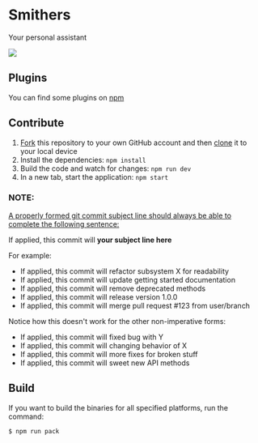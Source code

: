# Smithers

Your personal assistant

![](https://d.pr/i/12xU1+)

## Plugins

You can find some plugins on [npm](https://www.npmjs.com/search?q=smithers+assistant)

## Contribute

1. [Fork](https://help.github.com/articles/fork-a-repo/) this repository to your own GitHub account and then [clone](https://help.github.com/articles/cloning-a-repository/) it to your local device
2. Install the dependencies: `npm install`
3. Build the code and watch for changes: `npm run dev`
4. In a new tab, start the application: `npm start`

### NOTE:

[A properly formed git commit subject line should always be able to complete the following sentence:](http://chris.beams.io/posts/git-commit/)

If applied, this commit will **your subject line here**

For example:

* If applied, this commit will refactor subsystem X for readability
* If applied, this commit will update getting started documentation
* If applied, this commit will remove deprecated methods
* If applied, this commit will release version 1.0.0
* If applied, this commit will merge pull request #123 from user/branch

Notice how this doesn't work for the other non-imperative forms:

* If applied, this commit will fixed bug with Y
* If applied, this commit will changing behavior of X
* If applied, this commit will more fixes for broken stuff
* If applied, this commit will sweet new API methods

## Build

If you want to build the binaries for all specified platforms, run the command:

```bash
$ npm run pack
```
